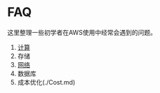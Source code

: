# FAQ
这里整理一些初学者在AWS使用中经常会遇到的问题。

1. [计算](./Compute.md)
2. 存储
3. [网络](./Network.md)
4. 数据库
5. 成本优化(./Cost.md)

